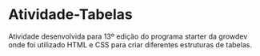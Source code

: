 # Atividade-Tabelas
Atividade desenvolvida para 13º edição do programa starter da growdev onde foi utilizado HTML e CSS para criar diferentes estruturas de tabelas.

